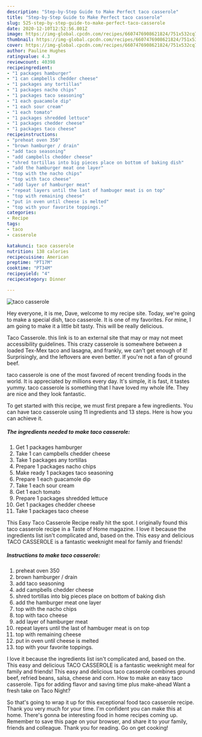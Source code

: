 ```yaml
---
description: "Step-by-Step Guide to Make Perfect taco casserole"
title: "Step-by-Step Guide to Make Perfect taco casserole"
slug: 525-step-by-step-guide-to-make-perfect-taco-casserole
date: 2020-12-10T12:52:56.801Z
image: https://img-global.cpcdn.com/recipes/6607476908621824/751x532cq70/taco-casserole-recipe-main-photo.jpg
thumbnail: https://img-global.cpcdn.com/recipes/6607476908621824/751x532cq70/taco-casserole-recipe-main-photo.jpg
cover: https://img-global.cpcdn.com/recipes/6607476908621824/751x532cq70/taco-casserole-recipe-main-photo.jpg
author: Pauline Hughes
ratingvalue: 4.3
reviewcount: 40398
recipeingredient:
- "1 packages hamburger"
- "1 can campbells chedder cheese"
- "1 packages any tortillas"
- "1 packages nacho chips"
- "1 packages taco seasoning"
- "1 each guacamole dip"
- "1 each sour cream"
- "1 each tomato"
- "1 packages shredded lettuce"
- "1 packages chedder cheese"
- "1 packages taco cheese"
recipeinstructions:
- "preheat oven 350"
- "brown hamburger / drain"
- "add taco seasoning"
- "add campbells chedder cheese"
- "shred tortillas into big pieces place on bottom of baking dish"
- "add the hamburger meat one layer"
- "top with the nacho chips"
- "top with taco cheese"
- "add layer of hamburger meat"
- "repeat layers until the last of hambuger meat is on top"
- "top with remaining cheese"
- "put in oven until cheese is melted"
- "top with your favorite toppings."
categories:
- Recipe
tags:
- taco
- casserole

katakunci: taco casserole 
nutrition: 138 calories
recipecuisine: American
preptime: "PT17M"
cooktime: "PT34M"
recipeyield: "4"
recipecategory: Dinner

---
```



![taco casserole](https://img-global.cpcdn.com/recipes/6607476908621824/751x532cq70/taco-casserole-recipe-main-photo.jpg)

Hey everyone, it is me, Dave, welcome to my recipe site. Today, we're going to make a special dish, taco casserole. It is one of my favorites. For mine, I am going to make it a little bit tasty. This will be really delicious.

Taco Casserole. this link is to an external site that may or may not meet accessibility guidelines. This crazy casserole is somewhere between a loaded Tex-Mex taco and lasagna, and frankly, we can&#39;t get enough of it! Surprisingly, and the leftovers are even better. If you&#39;re not a fan of ground beef.

taco casserole is one of the most favored of recent trending foods in the world. It is appreciated by millions every day. It's simple, it is fast, it tastes yummy. taco casserole is something that I have loved my whole life. They are nice and they look fantastic.


To get started with this recipe, we must first prepare a few ingredients. You can have taco casserole using 11 ingredients and 13 steps. Here is how you can achieve it.

<!--inarticleads1-->

##### The ingredients needed to make taco casserole:

1. Get 1 packages hamburger
1. Take 1 can campbells chedder cheese
1. Take 1 packages any tortillas
1. Prepare 1 packages nacho chips
1. Make ready 1 packages taco seasoning
1. Prepare 1 each guacamole dip
1. Take 1 each sour cream
1. Get 1 each tomato
1. Prepare 1 packages shredded lettuce
1. Get 1 packages chedder cheese
1. Take 1 packages taco cheese


This Easy Taco Casserole Recipe really hit the spot. I originally found this taco casserole recipe in a Taste of Home magazine. I love it because the ingredients list isn&#39;t complicated and, based on the. This easy and delicious TACO CASSEROLE is a fantastic weeknight meal for family and friends! 

<!--inarticleads2-->

##### Instructions to make taco casserole:

1. preheat oven 350
1. brown hamburger / drain
1. add taco seasoning
1. add campbells chedder cheese
1. shred tortillas into big pieces place on bottom of baking dish
1. add the hamburger meat one layer
1. top with the nacho chips
1. top with taco cheese
1. add layer of hamburger meat
1. repeat layers until the last of hambuger meat is on top
1. top with remaining cheese
1. put in oven until cheese is melted
1. top with your favorite toppings.


I love it because the ingredients list isn&#39;t complicated and, based on the. This easy and delicious TACO CASSEROLE is a fantastic weeknight meal for family and friends! This easy and delicious taco casserole combines ground beef, refried beans, salsa, cheese and corn. How to make an easy taco casserole. Tips for adding flavor and saving time plus make-ahead Want a fresh take on Taco Night? 

So that's going to wrap it up for this exceptional food taco casserole recipe. Thank you very much for your time. I'm confident you can make this at home. There's gonna be interesting food in home recipes coming up. Remember to save this page on your browser, and share it to your family, friends and colleague. Thank you for reading. Go on get cooking!
